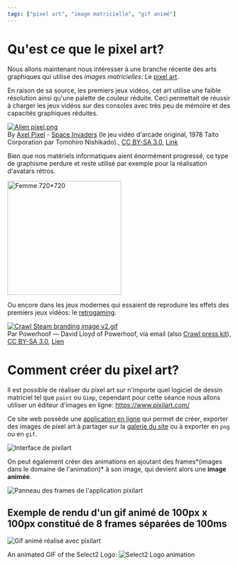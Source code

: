 ```yaml
---
tags: ["pixel art", "image matricielle", "gif animé"]
---
```


# Qu'est ce que le pixel art?

Nous allons maintenant nous intéresser à une branche récente des arts graphiques qui utilise des *images matricielles*: Le [pixel art](https://fr.wikipedia.org/wiki/Pixel_art).

En raison de sa source, les premiers jeux vidéos, cet art utilise une faible résolution ainsi qu'une palette de couleur réduite. Ceci permettait de réussir à charger les jeux vidéos sur des consoles avec très peu de mémoire et des capacités graphiques réduites.

<div class="center">
<p><a href="https://commons.wikimedia.org/wiki/File:Alien_pixel.png#/media/File:Alien_pixel.png"><img src="https://upload.wikimedia.org/wikipedia/commons/4/45/Alien_pixel.png" alt="Alien pixel.png"></a><br>By <a href="//commons.wikimedia.org/wiki/User:Axel_Pixel" title="User:Axel Pixel">Axel Pixel</a> - <a class="external text" href="https://fr.wikipedia.org/wiki/Space_Invaders">Space Invaders</a> (le jeu vidéo d'arcade original, 1978 Taito Corporation par Tomohiro Nishikado)., <a href="https://creativecommons.org/licenses/by-sa/3.0" title="Creative Commons Attribution-Share Alike 3.0">CC BY-SA 3.0</a>, <a href="https://commons.wikimedia.org/w/index.php?curid=26855200">Link</a></p>
</div>

Bien que nos matériels informatiques aient énormément progressé, ce type de graphisme perdure et reste utilisé par exemple pour la réalisation d'avatars rétros.

<div class="center">
<a title="By Tarsier (Own work) [CC BY 3.0 (http://creativecommons.org/licenses/by/3.0)], via Wikimedia Commons" href="https://commons.wikimedia.org/wiki/File%3AFemme_720*720.png"><img width="256" alt="Femme 720*720" src="https://upload.wikimedia.org/wikipedia/commons/thumb/f/ff/Femme_720%2A720.png/256px-Femme_720%2A720.png"/></a>
</div>

Ou encore dans les jeux modernes qui essaient de reproduire les effets des premiers jeux vidéos: le [retrogaming](https://fr.wikipedia.org/wiki/Retrogaming).

<div class="center">
<a href="https://commons.wikimedia.org/wiki/File:Crawl_Steam_branding_image_v2.gif#/media/File:Crawl_Steam_branding_image_v2.gif"><img class="center" src="https://upload.wikimedia.org/wikipedia/commons/f/f8/Crawl_Steam_branding_image_v2.gif" alt="Crawl Steam branding image v2.gif"></a><br>Par Powerhoof — David Lloyd of Powerhoof, via email (also <a rel="nofollow" class="external text" href="http://www.powerhoof.com/press/sheet.php?p=crawl">Crawl press kit</a>), <a href="https://creativecommons.org/licenses/by-sa/3.0" title="Creative Commons Attribution-Share Alike 3.0">CC BY-SA 3.0</a>, <a href="https://commons.wikimedia.org/w/index.php?curid=34589395">Lien</a>
</div>

# Comment créer du pixel art?

Il est possible de réaliser du pixel art sur n'importe quel logiciel de dessin matriciel tel que `paint` ou `Gimp`, cependant pour cette séance nous allons utiliser un éditeur d'images en ligne: <https://www.pixilart.com/>

Ce site web possède une [application en ligne](https://www.pixilart.com/draw) qui permet de créer, exporter des images de pixel art à partager sur la [galerie du site](https://www.pixilart.com/gallery) ou à exporter en `png` ou en `gif`.

![Interface de pixilart](./pixil-art-interface.png)

On peut également créer des animations en ajoutant des frames*(images dans le domaine de l'animation)* à son image, qui devient alors une **image animée**.

![Panneau des frames de l'application pixilart](./pixil-art-frames.png)

## Exemple de rendu d'un gif animé de 100px x 100px constitué de 8 frames séparées de 100ms

![Gif animé réalisé avec pixilart](./pixil-gif-drawing.gif)

An animated GIF of the Select2 Logo: ![Select2 Logo animation](select2-logo.gif)